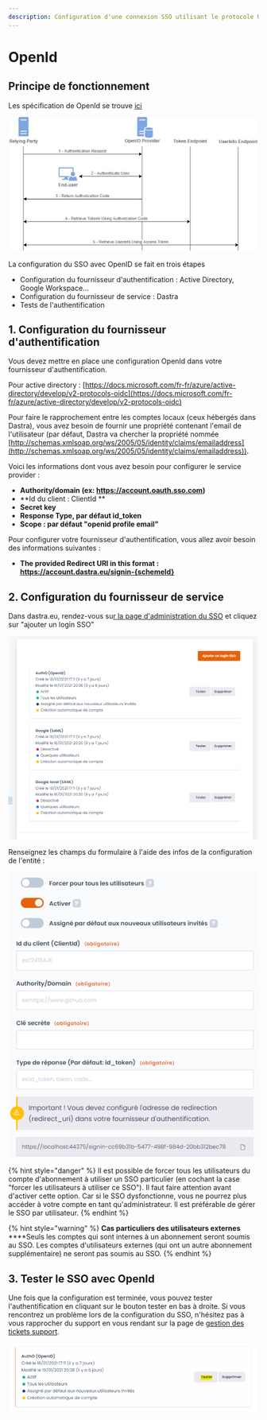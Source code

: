 ```yaml
---
description: Configuration d'une connexion SSO utilisant le protocole OpenId
---
```


# OpenId

## Principe de fonctionnement

Les spécification de OpenId se trouve [ici](https://openid.net/connect/)

![](<../../../.gitbook/assets/image (119).png>)



La configuration du SSO avec OpenID se fait en trois étapes&#x20;

* Configuration du fournisseur d'authentification : Active Directory, Google Workspace...
* Configuration du fournisseur de service : Dastra
* Tests de l'authentification

## 1. Configuration du fournisseur d'authentification

Vous devez mettre en place une configuration OpenId dans votre fournisseur d'authentification.

Pour active directory : [https://docs.microsoft.com/fr-fr/azure/active-directory/develop/v2-protocols-oidc](https://docs.microsoft.com/fr-fr/azure/active-directory/develop/v2-protocols-oidc)

Pour faire le rapprochement entre les comptes locaux (ceux hébergés dans Dastra), vous avez besoin de fournir une propriété contenant l'email de l'utilisateur (par défaut, Dastra va chercher la propriété nommée  [http://schemas.xmlsoap.org/ws/2005/05/identity/claims/emailaddress](http://schemas.xmlsoap.org/ws/2005/05/identity/claims/emailaddress)).

Voici les informations dont vous avez besoin pour configurer le service provider :&#x20;

* **Authority/domain (ex: https://account.oauth.sso.com)**
* **Id du client : ClientId **
* **Secret key**
* **Response Type, par défaut id\_token**
* **Scope : par défaut "openid profile email"**

Pour configurer votre fournisseur d'authentification, vous allez avoir besoin des informations suivantes :

* **The provided Redirect URI in this format : https://account.dastra.eu/signin-{schemeId}**

## 2. Configuration du fournisseur de service

Dans dastra.eu, rendez-vous su[r la page d'administration du SSO](https://app.dastra.eu/general-settings/sso) et cliquez sur "ajouter un login SSO"

![](<../../../.gitbook/assets/image (116).png>)

Renseignez les champs du formulaire à l'aide des infos de la configuration de l'entité :

![](<../../../.gitbook/assets/image (123).png>)

{% hint style="danger" %}
Il est possible de forcer tous les utilisateurs du compte d'abonnement à utiliser un SSO particulier (en cochant la case "forcer les utilisateurs à utiliser ce SSO"). Il faut faire attention avant d'activer cette option. Car si le SSO dysfonctionne, vous ne pourrez plus accéder à votre compte en tant qu'administrateur. Il est préférable de gérer le SSO par utilisateur.
{% endhint %}

{% hint style="warning" %}
**Cas particuliers des utilisateurs externes**\
****Seuls les comptes qui sont internes à un abonnement seront soumis au SSO. Les comptes d'utilisateurs externes (qui ont un autre abonnement supplémentaire) ne seront pas soumis au SSO.
{% endhint %}

## 3. Tester le SSO avec OpenId

Une fois que la configuration est terminée, vous pouvez tester l'authentification en cliquant sur le bouton tester en bas à droite. Si vous rencontrez un problème lors de la configuration du SSO, n'hésitez pas à vous rapprocher du support en vous rendant sur la page de [gestion des tickets support](https://app.dastra.eu/general-settings/support).

![](<../../../.gitbook/assets/image (122).png>)
